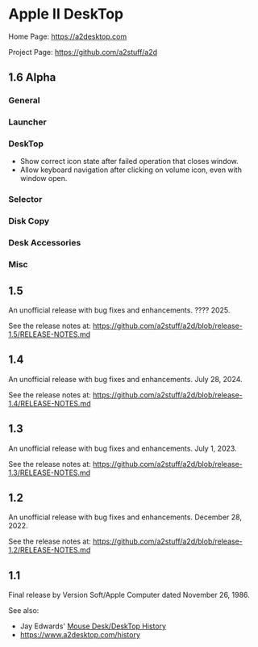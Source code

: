 # Apple II DeskTop

Home Page: https://a2desktop.com

Project Page: https://github.com/a2stuff/a2d

## 1.6 Alpha

### General


### Launcher


### DeskTop

* Show correct icon state after failed operation that closes window.
* Allow keyboard navigation after clicking on volume icon, even with window open.

### Selector


### Disk Copy


### Desk Accessories


### Misc


## 1.5

An unofficial release with bug fixes and enhancements. ???? 2025.

See the release notes at:
https://github.com/a2stuff/a2d/blob/release-1.5/RELEASE-NOTES.md

## 1.4

An unofficial release with bug fixes and enhancements. July 28, 2024.

See the release notes at:
https://github.com/a2stuff/a2d/blob/release-1.4/RELEASE-NOTES.md

## 1.3

An unofficial release with bug fixes and enhancements. July 1, 2023.

See the release notes at:
https://github.com/a2stuff/a2d/blob/release-1.3/RELEASE-NOTES.md

## 1.2

An unofficial release with bug fixes and enhancements. December 28, 2022.

See the release notes at:
https://github.com/a2stuff/a2d/blob/release-1.2/RELEASE-NOTES.md

## 1.1

Final release by Version Soft/Apple Computer dated November 26, 1986.

See also:

* Jay Edwards' [Mouse Desk/DeskTop History](https://mirrors.apple2.org.za/ground.icaen.uiowa.edu/MiscInfo/Misc/mousedesk.info)
* https://www.a2desktop.com/history
